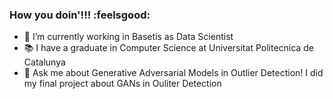 ### How you doin'!!! :feelsgood:

- 🔭 I’m currently working in Basetis as Data Scientist
- :books: I have a graduate in Computer Science at Universitat Politecnica de Catalunya
- 💬 Ask me about Generative Adversarial Models in Outlier Detection! I did my final project about GANs in Ouliter Detection

